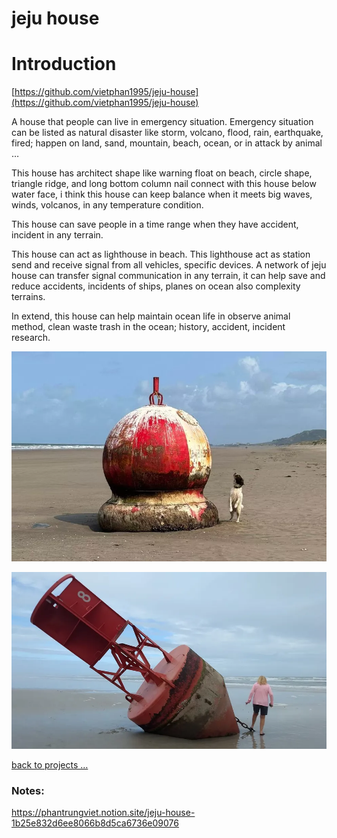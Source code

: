 # jeju house

# Introduction

[https://github.com/vietphan1995/jeju-house](https://github.com/vietphan1995/jeju-house)

A house that people can live in emergency situation. Emergency situation can be listed as natural disaster like storm, volcano, flood, rain, earthquake, fired; happen on land, sand, mountain, beach, ocean, or in attack by animal …

This house has architect shape like warning float on beach, circle shape, triangle ridge, and long bottom column nail connect with this house below water face, i think this house can keep balance when it meets big waves, winds, volcanos, in any temperature condition.

This house can save people in a time range when they have accident, incident in any terrain.

This house can act as lighthouse in beach. This lighthouse act as station send and receive signal from all vehicles, specific devices. A network of jeju house can transfer signal communication in any terrain, it can help save and reduce accidents, incidents of ships, planes on ocean also complexity terrains.

In extend, this house can help maintain ocean life in observe animal method, clean waste trash in the ocean; history, accident, incident research.

![image.png](image.png)

![image.png](image%201.png)

[back to projects …](https://github.com/vietphan1995/projects)

### Notes:
https://phantrungviet.notion.site/jeju-house-1b25e832d6ee8066b8d5ca6736e09076